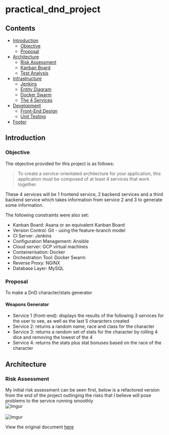 # practical_dnd_project

## Contents
* [Introduction](#introduction) 
  * [Objective](#objective)
  * [Proposal](#proposal)
* [Architecture](#architecture)
  * [Risk Assessment](#risk-assessment)
  * [Kanban Board](#kanban-board)
  * [Test Analysis](#analysis-of-testing)
* [Infrastructure](#infrastructure)
  * [Jenkins](#jenkins)
  * [Entity Diagram](#entity-diagram)
  * [Docker Swarm](#interactions-diagram)
  * [The 4 Services](#the-4-services)
* [Development](#development)
  * [Front-End Design](#front-end)
  * [Unit Testing](#unit-testing)
* [Footer](#footer)

## Introduction

### Objective
The objective provided for this project is as follows:
> To create a service-orientated architecture for your application, this application must be composed of at least 4 services that work together.

These 4 services will be 1 frontend service, 2 backend services and a third backend service which takes information from service 2 and 3 to generate some information.

The following constraints were also set:
* Kanban Board: Asana or an equivalent Kanban Board
* Version Control: Git - using the feature-branch model
* CI Server: Jenkins
* Configuration Management: Ansible
* Cloud server: GCP virtual machines
* Containerisation: Docker
* Orchestration Tool: Docker Swarm
* Reverse Proxy: NGINX
* Database Layer: MySQL

### Proposal
To make a DnD character/stats generator

#### Weapons Generator
* Service 1 (front-end): displays the results of the following 3 services for the user to see, as well as the last 5 characters created
* Service 2: returns a random name, race and class for the character
* Service 3: returns a random set of stats for the character by rolling 4 dice and removing the lowest of the 4
* Service 4: returns the stats plus stat bonuses based on the race of the character

## Architecture
### Risk Assessment
My initial risk assessment can be seen first, below is a refactored version from the end of the project outlinging the risks that I believe will pose problems to the service running smoothly
<br/>
![Imgur](https://i.imgur.com/PrJYhkk.png)
<br/><br/>
![Imgur](https://i.imgur.com/PmmhgTE.png)

View the original document [here](https://qalearning-my.sharepoint.com/:x:/g/personal/wdennington_qa_com/EdCGJbh2sVBIvNYGb5G1KQABv-aue0BOECjnMfE48c8-vw?e=XBopI8)

